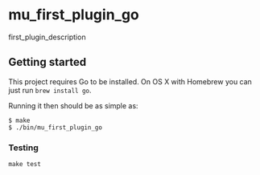 # mu_first_plugin_go

first_plugin_description

## Getting started

This project requires Go to be installed. On OS X with Homebrew you can just run `brew install go`.

Running it then should be as simple as:

```console
$ make
$ ./bin/mu_first_plugin_go
```

### Testing

``make test``